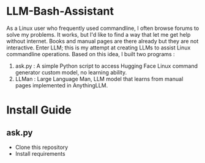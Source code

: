 # LLM-Bash-Assistant

As a Linux user who frequently used commandline, I often browse forums to solve my problems. It works, but I'd like to find a way that let me get help without internet. Books and manual pages are there already but they are not interactive. Enter LLM; this is my attempt at creating LLMs to assist Linux commandline operations. Based on this idea, I built two programs : 
1. ask.py : A simple Python script to access Hugging Face Linux command generator custom model, no learning ability.
2. LLMan : Large Language Man, LLM model that learns from manual pages implemented in AnythingLLM. 

# Install Guide
## ask.py
- Clone this repository
- Install requirements 
